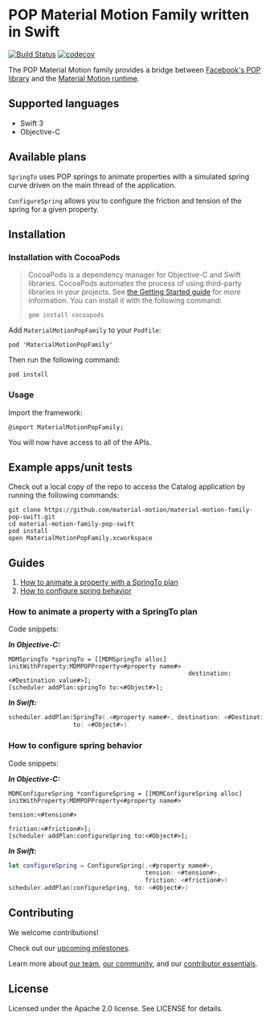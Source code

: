 # POP Material Motion Family written in Swift

[![Build Status](https://travis-ci.org/material-motion/material-motion-family-pop-swift.svg?branch=develop)](https://travis-ci.org/material-motion/material-motion-family-pop-swift)
[![codecov](https://codecov.io/gh/material-motion/material-motion-family-pop-swift/branch/develop/graph/badge.svg)](https://codecov.io/gh/material-motion/material-motion-family-pop-swift)

The POP Material Motion family provides a bridge between
[Facebook's POP library](https://github.com/facebook/pop) and the
[Material Motion runtime](https://github.com/material-motion/material-motion-runtime-objc).

## Supported languages

- Swift 3
- Objective-C

## Available plans

`SpringTo` uses POP springs to animate properties with a simulated spring curve driven on the main
thread of the application.

`ConfigureSpring` allows you to configure the friction and tension of the spring for a given
property.

## Installation

### Installation with CocoaPods

> CocoaPods is a dependency manager for Objective-C and Swift libraries. CocoaPods automates the
> process of using third-party libraries in your projects. See
> [the Getting Started guide](https://guides.cocoapods.org/using/getting-started.html) for more
> information. You can install it with the following command:
>
>     gem install cocoapods

Add `MaterialMotionPopFamily` to your `Podfile`:

    pod 'MaterialMotionPopFamily'

Then run the following command:

    pod install

### Usage

Import the framework:

    @import MaterialMotionPopFamily;

You will now have access to all of the APIs.

## Example apps/unit tests

Check out a local copy of the repo to access the Catalog application by running the following
commands:

    git clone https://github.com/material-motion/material-motion-family-pop-swift.git
    cd material-motion-family-pop-swift
    pod install
    open MaterialMotionPopFamily.xcworkspace

## Guides

1. [How to animate a property with a SpringTo plan](#how-to-animate-a-property-with-a-springto-plan)
2. [How to configure spring behavior](#how-to-configure-spring-behavior)

### How to animate a property with a SpringTo plan

Code snippets:

***In Objective-C:***

```objc
MDMSpringTo *springTo = [[MDMSpringTo alloc] initWithProperty:MDMPOPProperty<#property name#>
                                                  destination:<#Destination value#>];
[scheduler addPlan:springTo to:<#Object#>];
```

***In Swift:***

```swift
scheduler.addPlan(SpringTo(.<#property name#>, destination: <#Destination value#>),
                  to: <#Object#>)
```

### How to configure spring behavior

Code snippets:

***In Objective-C:***

```objc
MDMConfigureSpring *configureSpring = [[MDMConfigureSpring alloc] initWithProperty:MDMPOPProperty<#property name#>
                                                                           tension:<#tension#>
                                                                          friction:<#friction#>];
[scheduler addPlan:configureSpring to:<#Object#>];
```

***In Swift:***

```swift
let configureSpring = ConfigureSpring(.<#property name#>,
                                      tension: <#tension#>,
                                      friction: <#friction#>)
scheduler.addPlan(configureSpring, to: <#Object#>)
```

## Contributing

We welcome contributions!

Check out our [upcoming milestones](https://github.com/material-motion/material-motion-family-pop-swift/milestones).

Learn more about [our team](https://material-motion.gitbooks.io/material-motion-team/content/),
[our community](https://material-motion.gitbooks.io/material-motion-team/content/community/), and
our [contributor essentials](https://material-motion.gitbooks.io/material-motion-team/content/essentials/).

## License

Licensed under the Apache 2.0 license. See LICENSE for details.
